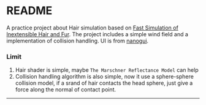 README
=====================
A practice project about Hair simulation based on [Fast Simulation of Inextensible Hair and Fur](http://matthias-mueller-fischer.ch/publications/FTLHairFur.pdf). 
The project includes a simple wind field and a implementation of collision handling. UI is from [nanogui](https://github.com/wjakob/nanogui).
### Limit
1. Hair shader is simple, maybe `The Marschner Reflectance Model` can help
2. Collision handling algorithm is also simple, now it use a sphere-sphere collision model, if a srand of hair contacts the head sphere, just give
a force along the normal of contact point. 
****
